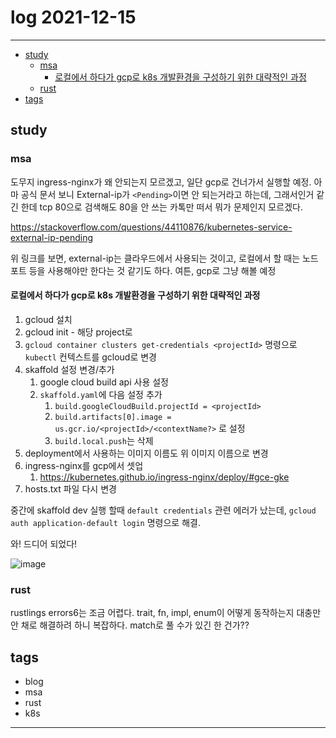 # log 2021-12-15

--------------------------

- [study](#study)
  - [msa](#msa)
    - [로컬에서 하다가 gcp로 k8s 개발환경을 구성하기 위한 대략적인 과정](#로컬에서-하다가-gcp로-k8s-개발환경을-구성하기-위한-대략적인-과정)
  - [rust](#rust)
- [tags](#tags)


## study

### msa

도무지 ingress-nginx가 왜 안되는지 모르겠고, 일단 gcp로 건너가서 실행할 예정.
아마 공식 문서 보니 External-ip가 `<Pending>`이면 안 되는거라고 하는데, 그래서인거 같긴 한데 tcp 80으로 검색해도 80을 안 쓰는 카톡만 떠서 뭐가 문제인지 모르겠다.

https://stackoverflow.com/questions/44110876/kubernetes-service-external-ip-pending

위 링크를 보면, external-ip는 클라우드에서 사용되는 것이고, 로컬에서 할 때는 노드포트 등을 사용해야만 한다는 것 같기도 하다.
여튼, gcp로 그냥 해볼 예정

#### 로컬에서 하다가 gcp로 k8s 개발환경을 구성하기 위한 대략적인 과정
 
1. gcloud 설치
2. gcloud init - 해당 project로
3. `gcloud container clusters get-credentials <projectId>` 명령으로 `kubectl` 컨텍스트를 gcloud로 변경
4. skaffold 설정 변경/추가
   1. google cloud build api 사용 설정
   2. `skaffold.yaml`에 다음 설정 추가
      1. `build.googleCloudBuild.projectId = <projectId>`
      2. `build.artifacts[0].image = us.gcr.io/<projectId>/<contextName?>` 로 설정
      3. `build.local.push`는 삭제
5. deployment에서 사용하는 이미지 이름도 위 이미지 이름으로 변경
6. ingress-nginx를 gcp에서 셋업
   1. https://kubernetes.github.io/ingress-nginx/deploy/#gce-gke
7. hosts.txt 파일 다시 변경

중간에 skaffold dev 실행 할때 `default credentials` 관련 에러가 났는데, `gcloud auth application-default login` 명령으로 해결.

와! 드디어 되었다!

![image](https://user-images.githubusercontent.com/8192081/146180503-a948bbe3-20be-4577-88ea-e4b74d15442c.png)


### rust

rustlings errors6는 조금 어렵다. trait, fn, impl, enum이 어떻게 동작하는지 대충만 안 채로 해결하려 하니 복잡하다.
match로 풀 수가 있긴 한 건가??

## tags
- blog
- msa
- rust
- k8s

--------------------------

